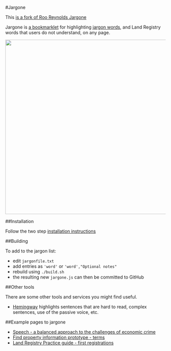 #Jargone

This [is a fork of Roo Reynolds Jargone](https://github.com/rooreynolds/jargone)

Jargone is [a bookmarklet](http://andyporter.github.com/jargone/) for highlighting [jargon words](https://www.gov.uk/designprinciples/styleguide#item_4_1_3), and Land Registry words that users do not understand, on any page.


<a href="http://www.flickr.com/photos/rooreynolds/8435984971/"><img src="http://farm9.staticflickr.com/8510/8435984971_e3f76721c0_o.png" width="757" height="547"></a>

##Installation

Follow the two step [installation instructions](http://andyporter.github.com/jargone/)

##Building

To add to the jargon list:

 - edit `jargonfile.txt`
 - add entries as `'word'` or `'word',"Optional notes"`
 - rebuild using `./build.sh`
 - the resulting new `jargone.js` can then be committed to GitHub
 
 
##Other tools

There are some other tools and services you might find useful. 

 - [Hemingway](http://www.hemingwayapp.com) highlights sentences that are hard to read, complex sentences, use of the passive voice, etc.

##Example pages to jargone
 - [Speech - a balanced approach to the challenges of economic crime](https://www.gov.uk/government/speeches/a-balanced-approach-to-the-challenges-of-economic-crime)
 - [Find property information prototype - terms](https://drv-ux-prototype.herokuapp.com/drv-18/terms)
 - [Land Registry Practice guide - first registrations](https://www.gov.uk/government/publications/first-registrations/practice-guide-1-first-registrations)

